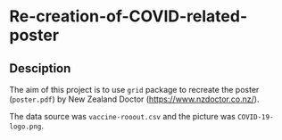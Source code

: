 # Re-creation-of-COVID-related-poster

## Desciption
The aim of this project is to use `grid` package to recreate the poster (`poster.pdf`) by New Zealand Doctor (https://www.nzdoctor.co.nz/). 

The data source was `vaccine-rooout.csv` and the picture was `COVID-19-logo.png`. 
